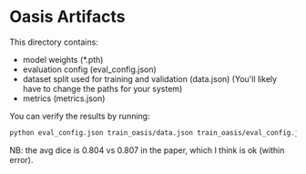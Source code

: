 # Oasis Artifacts

This directory contains:
- model weights (\*.pth)
- evaluation config (eval\_config.json)
- dataset split used for training and validation (data.json) (You'll likely have to change the paths for your system)
- metrics (metrics.json)

You can verify the results by running: 
```bash
python eval_config.json train_oasis/data.json train_oasis/eval_config.json
```

NB: the avg dice is 0.804 vs 0.807 in the paper, which I think is ok (within error). 
